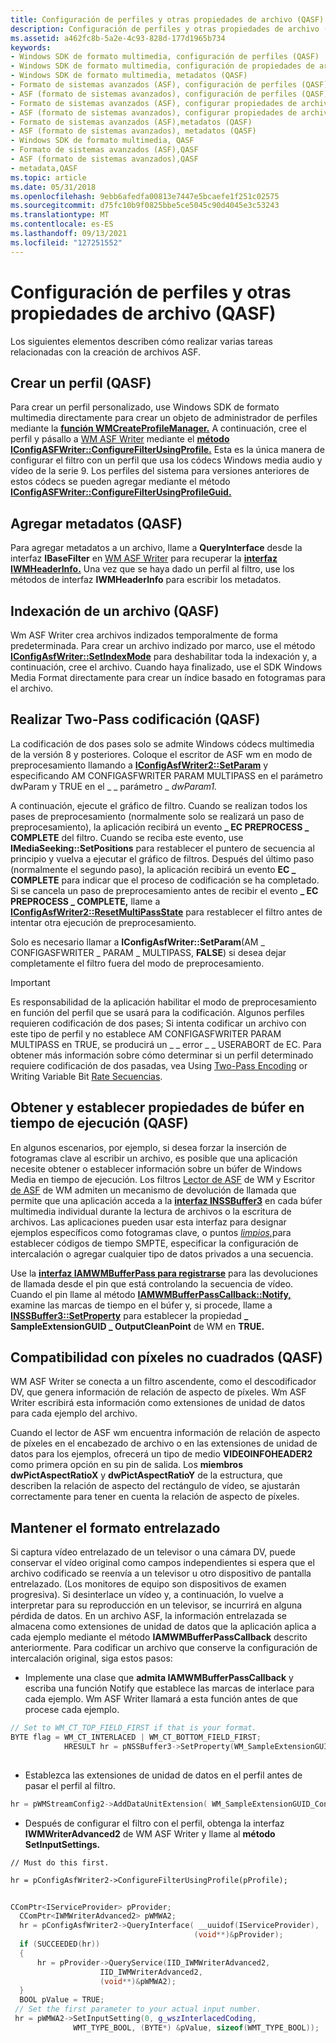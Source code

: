 ```yaml
---
title: Configuración de perfiles y otras propiedades de archivo (QASF)
description: Configuración de perfiles y otras propiedades de archivo (QASF)
ms.assetid: a462fc8b-5a2e-4c93-828d-177d1965b734
keywords:
- Windows SDK de formato multimedia, configuración de perfiles (QASF)
- Windows SDK de formato multimedia, configuración de propiedades de archivo (QASF)
- Windows SDK de formato multimedia, metadatos (QASF)
- Formato de sistemas avanzados (ASF), configuración de perfiles (QASF)
- ASF (formato de sistemas avanzados), configuración de perfiles (QASF)
- Formato de sistemas avanzados (ASF), configurar propiedades de archivo (QASF)
- ASF (formato de sistemas avanzados), configurar propiedades de archivo (QASF)
- Formato de sistemas avanzados (ASF),metadatos (QASF)
- ASF (formato de sistemas avanzados), metadatos (QASF)
- Windows SDK de formato multimedia, QASF
- Formato de sistemas avanzados (ASF),QASF
- ASF (formato de sistemas avanzados),QASF
- metadata,QASF
ms.topic: article
ms.date: 05/31/2018
ms.openlocfilehash: 9ebb6afedfa00813e7447e5bcaefe1f251c02575
ms.sourcegitcommit: d75fc10b9f0825bbe5ce5045c90d4045e3c53243
ms.translationtype: MT
ms.contentlocale: es-ES
ms.lasthandoff: 09/13/2021
ms.locfileid: "127251552"
---
```

# <a name="configuring-profiles-and-other-file-properties-qasf"></a>Configuración de perfiles y otras propiedades de archivo (QASF)

Los siguientes elementos describen cómo realizar varias tareas relacionadas con la creación de archivos ASF.

## <a name="creating-a-profile-qasf"></a>Crear un perfil (QASF)

Para crear un perfil personalizado, use Windows SDK de formato multimedia directamente para crear un objeto de administrador de perfiles mediante la [**función WMCreateProfileManager.**](/previous-versions/windows/desktop/api/Wmsdkidl/nf-wmsdkidl-wmcreateprofilemanager) A continuación, cree el perfil y pásallo a [WM ASF Writer](wm-asf-writer-filter.md) mediante el [**método IConfigASFWriter::ConfigureFilterUsingProfile.**](iconfigasfwriter-configurefilterusingprofile.md) Esta es la única manera de configurar el filtro con un perfil que usa los códecs Windows media audio y vídeo de la serie 9. Los perfiles del sistema para versiones anteriores de estos códecs se pueden agregar mediante el método [**IConfigASFWriter::ConfigureFilterUsingProfileGuid.**](iconfigasfwriter-configurefilterusingprofileguid.md)

## <a name="adding-metadata-qasf"></a>Agregar metadatos (QASF)

Para agregar metadatos a un archivo, llame a **QueryInterface** desde la interfaz **IBaseFilter** en [WM ASF Writer](wm-asf-writer-filter.md) para recuperar la [**interfaz IWMHeaderInfo.**](/previous-versions/windows/desktop/api/wmsdkidl/nn-wmsdkidl-iwmheaderinfo) Una vez que se haya dado un perfil al filtro, use los métodos de interfaz **IWMHeaderInfo** para escribir los metadatos.

## <a name="indexing-a-file-qasf"></a>Indexación de un archivo (QASF)

Wm ASF Writer crea archivos indizados temporalmente de forma predeterminada. Para crear un archivo indizado por marco, use el método [**IConfigAsfWriter::SetIndexMode**](iconfigasfwriter-setindexmode.md) para deshabilitar toda la indexación y, a continuación, cree el archivo. Cuando haya finalizado, use el SDK Windows Media Format directamente para crear un índice basado en fotogramas para el archivo.

## <a name="performing-two-pass-encoding-qasf"></a>Realizar Two-Pass codificación (QASF)

La codificación de dos pases solo se admite Windows códecs multimedia de la versión 8 y posteriores. Coloque el escritor de ASF wm en modo de preprocesamiento llamando a [**IConfigAsfWriter2::SetParam**](iconfigasfwriter2-setparam.md) y especificando AM CONFIGASFWRITER PARAM MULTIPASS en el parámetro dwParam y TRUE en el \_ \_ parámetro \_ *dwParam1.*  

A continuación, ejecute el gráfico de filtro. Cuando se realizan todos los pases de preprocesamiento (normalmente solo se realizará un paso de preprocesamiento), la aplicación recibirá un evento **\_ EC PREPROCESS \_ COMPLETE** del filtro. Cuando se reciba este evento, use **IMediaSeeking::SetPositions** para restablecer el puntero de secuencia al principio y vuelva a ejecutar el gráfico de filtros. Después del último paso (normalmente el segundo paso), la aplicación recibirá un evento **EC \_ COMPLETE** para indicar que el proceso de codificación se ha completado. Si se cancela un paso de preprocesamiento antes de recibir el evento **\_ EC PREPROCESS \_ COMPLETE,** llame a [**IConfigAsfWriter2::ResetMultiPassState**](iconfigasfwriter2-resetmultipassstate.md) para restablecer el filtro antes de intentar otra ejecución de preprocesamiento.

Solo es necesario llamar a **IConfigAsfWriter::SetParam**(AM \_ CONFIGASFWRITER \_ PARAM \_ MULTIPASS, **FALSE**) si desea dejar completamente el filtro fuera del modo de preprocesamiento.

> [!IMPORTANT]
> Es responsabilidad de la aplicación habilitar el modo de preprocesamiento en función del perfil que se usará para la codificación. Algunos perfiles requieren codificación de dos pases; Si intenta codificar un archivo con este tipo de perfil y no establece AM CONFIGASFWRITER PARAM MULTIPASS en TRUE, se producirá un \_ \_ error \_  \_ USERABORT de EC. Para obtener más información sobre cómo determinar si un perfil determinado requiere codificación de dos pasadas, vea Using [Two-Pass Encoding](using-two-pass-encoding.md) or Writing Variable Bit [Rate Secuencias](writing-variable-bit-rate-streams.md).

 

## <a name="getting-and-setting-buffer-properties-at-run-time-qasf"></a>Obtener y establecer propiedades de búfer en tiempo de ejecución (QASF)

En algunos escenarios, por ejemplo, si desea forzar la inserción de fotogramas clave al escribir un archivo, es posible que una aplicación necesite obtener o establecer información sobre un búfer de Windows Media en tiempo de ejecución. Los filtros [Lector de ASF](wm-asf-reader-filter.md) de WM y Escritor [de ASF](wm-asf-writer-filter.md) de WM admiten un mecanismo de devolución de llamada que permite que una aplicación acceda a la [**interfaz INSSBuffer3**](/previous-versions/windows/desktop/api/wmsbuffer/nn-wmsbuffer-inssbuffer3) en cada búfer multimedia individual durante la lectura de archivos o la escritura de archivos. Las aplicaciones pueden usar esta interfaz para designar ejemplos específicos como fotogramas clave, o puntos [*limpios,*](wmformat-glossary.md)para establecer códigos de tiempo SMPTE, especificar la configuración de intercalación o agregar cualquier tipo de datos privados a una secuencia.

Use la [**interfaz IAMWMBufferPass para registrarse**](/previous-versions/windows/desktop/api/dshowasf/nn-dshowasf-iamwmbufferpass) para las devoluciones de llamada desde el pin que está controlando la secuencia de vídeo. Cuando el pin llame al método [**IAMWMBufferPassCallback::Notify,**](iamwmbufferpasscallback-notify.md) examine las marcas de tiempo en el búfer y, si procede, llame a [**INSSBuffer3::SetProperty**](/previous-versions/windows/desktop/api/Wmsbuffer/nf-wmsbuffer-inssbuffer3-setproperty) para establecer la propiedad **\_ SampleExtensionGUID \_ OutputCleanPoint** de WM en **TRUE.**

## <a name="non-square-pixel-support-qasf"></a>Compatibilidad con píxeles no cuadrados (QASF)

WM ASF Writer se conecta a un filtro ascendente, como el descodificador DV, que genera información de relación de aspecto de píxeles. Wm ASF Writer escribirá esta información como extensiones de unidad de datos para cada ejemplo del archivo.

Cuando el lector de ASF wm encuentra información de relación de aspecto de píxeles en el encabezado de archivo o en las extensiones de unidad de datos para los ejemplos, ofrecerá un tipo de medio **VIDEOINFOHEADER2** como primera opción en su pin de salida. Los **miembros dwPictAspectRatioX** y **dwPictAspectRatioY** de la estructura, que describen la relación de aspecto del rectángulo de vídeo, se ajustarán correctamente para tener en cuenta la relación de aspecto de píxeles.

## <a name="maintaining-interlaced-format"></a>Mantener el formato entrelazado

Si captura vídeo entrelazado de un televisor o una cámara DV, puede conservar el vídeo original como campos independientes si espera que el archivo codificado se reenvía a un televisor u otro dispositivo de pantalla entrelazado. (Los monitores de equipo son dispositivos de examen progresiva). Si desinterlace un vídeo y, a continuación, lo vuelve a interpretar para su reproducción en un televisor, se incurrirá en alguna pérdida de datos. En un archivo ASF, la información entrelazada se almacena como extensiones de unidad de datos que la aplicación aplica a cada ejemplo mediante el método **IAMWMBufferPassCallback** descrito anteriormente. Para codificar un archivo que conserve la configuración de intercalación original, siga estos pasos:

-   Implemente una clase que **admita IAMWMBufferPassCallback** y escriba una función Notify que establece las marcas de interlace para cada ejemplo. Wm ASF Writer llamará a esta función antes de que procese cada ejemplo.


```C++
// Set to WM_CT_TOP_FIELD_FIRST if that is your format.
BYTE flag = WM_CT_INTERLACED | WM_CT_BOTTOM_FIELD_FIRST;
            HRESULT hr = pNSSBuffer3->SetProperty(WM_SampleExtensionGUID_ContentType, (void*) &flag, WM_SampleExtension_ContentType_Size);
           
```



-   Establezca las extensiones de unidad de datos en el perfil antes de pasar el perfil al filtro.


```C++
hr = pWMStreamConfig2->AddDataUnitExtension( WM_SampleExtensionGUID_ContentType, WM_SampleExtension_ContentType_Size, NULL, 0 );
```



-   Después de configurar el filtro con el perfil, obtenga la interfaz **IWMWriterAdvanced2** de WM ASF Writer y llame al **método SetInputSettings.**

`// Must do this first.`

`hr = pConfigAsfWriter2->ConfigureFilterUsingProfile(pProfile);`


```C++
  
CComPtr<IServiceProvider> pProvider;
  CComPtr<IWMWriterAdvanced2> pWMWA2;
  hr = pConfigAsfWriter2->QueryInterface( __uuidof(IServiceProvider),
                                         (void**)&pProvider);
  if (SUCCEEDED(hr))
  {
      hr = pProvider->QueryService(IID_IWMWriterAdvanced2,
                    IID_IWMWriterAdvanced2,
                    (void**)&pWMWA2);
  }
  BOOL pValue = TRUE;
 // Set the first parameter to your actual input number.
 hr = pWMWA2->SetInputSetting(0, g_wszInterlacedCoding,
              WMT_TYPE_BOOL, (BYTE*) &pValue, sizeof(WMT_TYPE_BOOL));
            
```



 

 